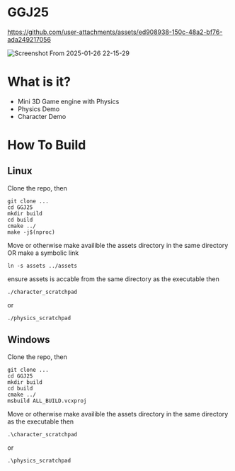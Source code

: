 # GGJ25

https://github.com/user-attachments/assets/ed908938-150c-48a2-bf76-ada249217056

![Screenshot From 2025-01-26 22-15-29](https://github.com/user-attachments/assets/900d10d3-c40f-4390-b4a2-c33473fafc7d)


# What is it?
 - Mini 3D Game engine with Physics
 - Physics Demo
 - Character Demo

# How To Build

## Linux
Clone the repo, then
```
git clone ...
cd GGJ25
mkdir build
cd build
cmake ../
make -j$(nproc)
```

Move or otherwise make availible the assets directory in the same directory OR make a symbolic link 

```
ln -s assets ../assets
```

ensure assets is accable from the same directory as the executable then

```
./character_scratchpad
```
or

```
./physics_scratchpad
```



## Windows
Clone the repo, then

```
git clone ...
cd GGJ25
mkdir build
cd build
cmake ../
msbuild ALL_BUILD.vcxproj
```

Move or otherwise make availible the assets directory in the same directory as the executable then

```
.\character_scratchpad
```
or
```
.\physics_scratchpad
```


